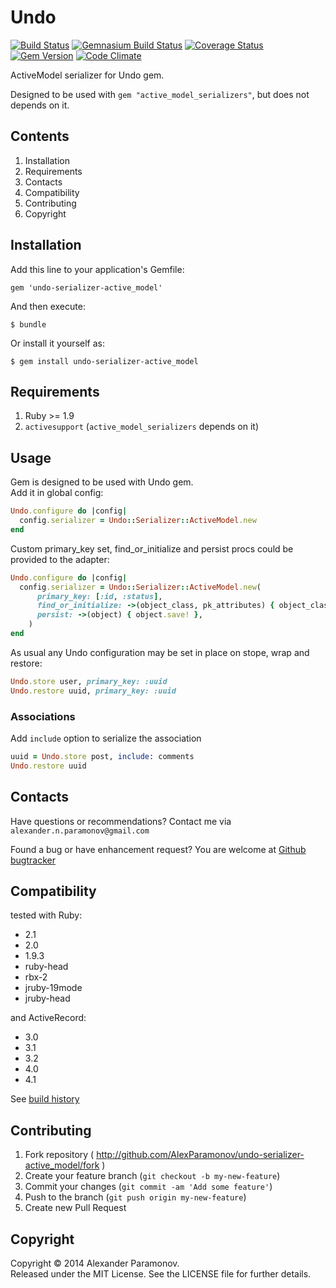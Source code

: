 Undo
==========
[![Build Status](https://travis-ci.org/AlexParamonov/undo-serializer-active_model.png?branch=master)](https://travis-ci.org/AlexParamonov/undo-serializer-active_model)
[![Gemnasium Build Status](https://gemnasium.com/AlexParamonov/undo-serializer-active_model.png)](http://gemnasium.com/AlexParamonov/undo-serializer-active_model)
[![Coverage Status](https://coveralls.io/repos/AlexParamonov/undo-serializer-active_model/badge.png?branch=master)](https://coveralls.io/r/AlexParamonov/undo-serializer-active_model?branch=master)
[![Gem Version](https://badge.fury.io/rb/undo-serializer-active_model.png)](http://badge.fury.io/rb/undo-serializer-active_model)
[![Code Climate](https://codeclimate.com/github/AlexParamonov/undo-serializer-active_model.png)](https://codeclimate.com/github/AlexParamonov/undo-serializer-active_model)

ActiveModel serializer for Undo gem.

Designed to be used with `gem "active_model_serializers"`, but does not depends on it.

Contents
---------
1. Installation
1. Requirements
1. Contacts
1. Compatibility
1. Contributing
1. Copyright

Installation
------------

Add this line to your application's Gemfile:

    gem 'undo-serializer-active_model'

And then execute:

    $ bundle

Or install it yourself as:

    $ gem install undo-serializer-active_model

Requirements
------------
1. Ruby >= 1.9
1. `activesupport` (`active_model_serializers` depends on it)

Usage
------------

Gem is designed to be used with Undo gem.  
Add it in global config:

``` ruby
Undo.configure do |config|
  config.serializer = Undo::Serializer::ActiveModel.new
end
```

Custom primary_key set, find_or_initialize and persist procs could be provided to the adapter:
``` ruby
Undo.configure do |config|
  config.serializer = Undo::Serializer::ActiveModel.new(
      primary_key: [:id, :status],
      find_or_initialize: ->(object_class, pk_attributes) { object_class.find_or_initialize_by pk_attributes },
      persist: ->(object) { object.save! },
    )
end
```

As usual any Undo configuration may be set in place on stope, wrap and restore:
``` ruby
Undo.store user, primary_key: :uuid
Undo.restore uuid, primary_key: :uuid
```

### Associations

Add `include` option to serialize the association
``` ruby
uuid = Undo.store post, include: comments
Undo.restore uuid
```

Contacts
-------------
Have questions or recommendations? Contact me via `alexander.n.paramonov@gmail.com`

Found a bug or have enhancement request? You are welcome at [Github bugtracker](https://github.com/AlexParamonov/undo-serializer-active_model/issues)


Compatibility
-------------
tested with Ruby:

* 2.1
* 2.0
* 1.9.3
* ruby-head
* rbx-2
* jruby-19mode
* jruby-head

and ActiveRecord:

* 3.0
* 3.1
* 3.2
* 4.0
* 4.1

See [build history](http://travis-ci.org/#!/AlexParamonov/undo-serializer-active_model/builds)


## Contributing

1. Fork repository ( http://github.com/AlexParamonov/undo-serializer-active_model/fork )
2. Create your feature branch (`git checkout -b my-new-feature`)
3. Commit your changes (`git commit -am 'Add some feature'`)
4. Push to the branch (`git push origin my-new-feature`)
5. Create new Pull Request

Copyright
---------
Copyright © 2014 Alexander Paramonov.  
Released under the MIT License. See the LICENSE file for further details.

